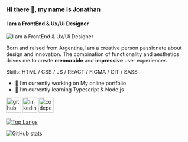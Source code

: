 ### Hi there 👋, my name is Jonathan
#### I am a FrontEnd & Ux/Ui Designer
![I am a FrontEnd & Ux/Ui Designer](https://media.licdn.com/dms/image/D4D16AQGsRcuSpP1MMQ/profile-displaybackgroundimage-shrink_350_1400/0/1690218844833?e=1697673600&v=beta&t=DnEyQIkziCpZsO-DHJFK9jOOU8ORaWmqJFd1vcVwPwM)

Born and raised from Argentina,I am a creative person passionate about design and innovation.
The combination of functionality and aesthetics drives me to create **memorable** and **impressive** user experiences

Skills: HTML / CSS / JS / REACT / FIGMA / GIT / SASS

- 🔭 I’m currently working on My online portfolio 
- 🌱 I’m currently learning Typescript & Node.js 


[<img src='https://cdn.jsdelivr.net/npm/simple-icons@3.0.1/icons/github.svg' alt='github' height='40'>](https://github.com/MerlinoCode)  [<img src='https://cdn.jsdelivr.net/npm/simple-icons@3.0.1/icons/linkedin.svg' alt='linkedin' height='40'>](https://www.linkedin.com/in/jonathan-merlino/)  [<img src='https://cdn.jsdelivr.net/npm/simple-icons@3.0.1/icons/codepen.svg' alt='codepen' height='40'>](https://codepen.io/MerlinoCode)  

[![Top Langs](https://github-readme-stats.vercel.app/api/top-langs/?username=MerlinoCode)](https://github.com/anuraghazra/github-readme-stats)

![GitHub stats](https://github-readme-stats.vercel.app/api?username=MerlinoCode&show_icons=true) 
